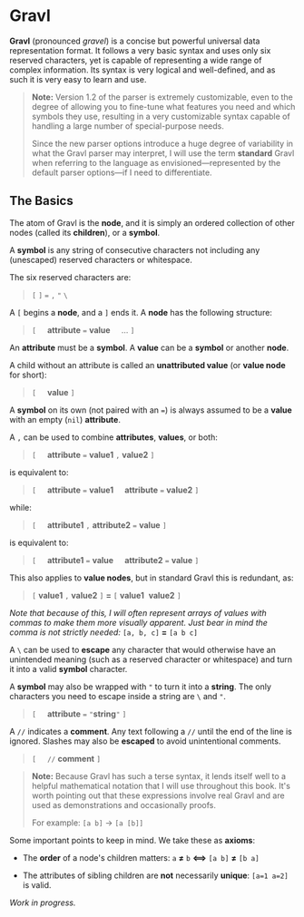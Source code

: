 # Gravl

**Gravl** (pronounced *gravel*) is a concise but powerful universal data representation format. It follows a very basic syntax and uses only six reserved characters, yet is capable of representing a wide range of complex information. Its syntax is very logical and well-defined, and as such it is very easy to learn and use.

> **Note:** Version 1.2 of the parser is extremely customizable, even to the degree of allowing you to fine-tune what features you need and which symbols they use, resulting in a very customizable syntax capable of handling a large number of special-purpose needs.
>
> Since the new parser options introduce a huge degree of variability in what the Gravl parser may interpret, I will use the term **standard** Gravl when referring to the language as envisioned—represented by the default parser options—if I need to differentiate.

## The Basics

The atom of Gravl is the **node**, and it is simply an ordered collection of other nodes (called its **children**), or a **symbol**.

A **symbol** is any string of consecutive characters not including any (unescaped) reserved characters or whitespace.

The six reserved characters are:

> `[`&nbsp;`]`&nbsp;`=`&nbsp;`,`&nbsp;`"`&nbsp;`\`

A `[` begins a **node**, and a `]` ends it. A **node** has the following structure:

> `[`
> &nbsp;&nbsp;&nbsp;&nbsp;**attribute** `=` **value**
> &nbsp;&nbsp;&nbsp;&nbsp;…
> `]`

An **attribute** must be a **symbol**. A **value** can be a **symbol** or another **node**.

A child without an attribute is called an **unattributed value** (or **value node** for short):

> `[`
> &nbsp;&nbsp;&nbsp;&nbsp;**value**
> `]`

A **symbol** on its own (not paired with an `=`) is always assumed to be a **value** with an empty (`nil`) **attribute**.

A `,` can be used to combine **attributes**, **values**, or both:

> `[`
> &nbsp;&nbsp;&nbsp;&nbsp;**attribute** `=` **value1** `,` **value2**
> `]`

is equivalent to:

> `[`
> &nbsp;&nbsp;&nbsp;&nbsp;**attribute** `=` **value1**
> &nbsp;&nbsp;&nbsp;&nbsp;**attribute** `=` **value2**
> `]`

while:

> `[`
> &nbsp;&nbsp;&nbsp;&nbsp;**attribute1** `,` **attribute2** `=` **value**
> `]`

is equivalent to:

> `[`
> &nbsp;&nbsp;&nbsp;&nbsp;**attribute1** `=` **value**
> &nbsp;&nbsp;&nbsp;&nbsp;**attribute2** `=` **value**
> `]`

This also applies to **value nodes**, but in standard Gravl this is redundant, as:

> `[` **value1** `,` **value2** `]` **=** `[` **value1**&nbsp;&nbsp;**value2** `]`

*Note that because of this, I will often represent arrays of values with commas to make them more visually apparent. Just bear in mind the comma is not strictly needed:* `[a, b, c]` **=** `[a b c]`

A `\` can be used to **escape** any character that would otherwise have an unintended meaning (such as a reserved character or whitespace) and turn it into a valid **symbol** character.

A **symbol** may also be wrapped with `"` to turn it into a **string**. The only characters you need to escape inside a string are `\` and `"`.

> `[`
> &nbsp;&nbsp;&nbsp;&nbsp;**attribute** `=` `"`**string**`"`
> `]`

A `//` indicates a **comment**. Any text following a `//` until the end of the line is ignored. Slashes may also be **escaped** to avoid unintentional comments.

> `[`
> &nbsp;&nbsp;&nbsp;&nbsp;`//` **comment**
> `]`

> **Note:** Because Gravl has such a terse syntax, it lends itself well to a helpful mathematical notation that I will use throughout this book. It's worth pointing out that these expressions involve real Gravl and are used as demonstrations and occasionally proofs.
>
> For example: `[a b]` → `[a [b]]`

Some important points to keep in mind. We take these as **axioms**:

- The **order** of a node's children matters:
`a` **≠** `b` **⟺** `[a b]` **≠** `[b a]`

- The attributes of sibling children are **not** necessarily **unique**:
`[a=1 a=2]` is valid.

*Work in progress.*
